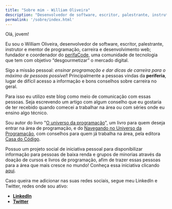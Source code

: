 ```yaml
---
title: "Sobre mim - William Oliveira"
description: "Desenvolvedor de software, escritor, palestrante, instrutor e mentor de programação, carreira e desenvolvimento web e tem mais."
permalink: '/sobre/index.html'
---
```


Olá, jovem!

Eu sou o William Oliveira, desenvolvedor de software, escritor, palestrante, instrutor e mentor de programação, carreira e desenvolvimento web; fundador e coordenador do [perifaCode](https://perifacode.com/), uma comunidade de tecnologia que tem com objetivo “desgourmetizar” o mercado digital.

Sigo a missão pessoal: *ensinar programação e dar dicas de carreira para o máximo de pessoas possível*! Principalmente a pessoas vindas da **periferia**, lugar de difícil acesso a informação e bons conselhos sobre carreira no geral.

Para isso eu utilizo este blog como meio de comunicação com essas pessoas. Seja escrevendo um artigo com algum conselho que eu gostaria de ter recebido quando comecei a trabalhar na área ou com séries onde eu ensino algo técnico.

Sou autor do livro "[O universo da programação](https://bit.ly/universo-da-programacao)", um livro para quem deseja entrar na área de programação, e do [Navegando no Universo da Programação](https://www.casadocodigo.com.br/products/livro-navegando-universo), com conselhos para quem já trabalha na área, pela editora [Casa do Código](https://casadocodigo.com.br).

Possuo um projeto social de iniciativa pessoal para disponibilizar informação para pessoas de baixa renda e grupos de minorias através da doação de cursos e livros de programação, afim de trazer essas pessoas para a área que mais cresce no mundo! Conheça essa iniciativa clicando [aqui](/apoio-social/).

Caso queira me adicionar nas suas redes sociais, segue meu LinkedIn e Twitter, redes onde sou ativo:

- [**LinkedIn**](https://www.linkedin.com/in/william-oliveira/)
- [**Twitter**](https://twitter.com/1ilhas)
